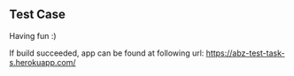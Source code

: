 ## Test Case

Having fun :)

If build succeeded, app can be found at following url:
https://abz-test-task-s.herokuapp.com/

